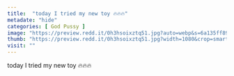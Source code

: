 ```yaml
---
title:  "today I tried my new toy 🔥🔥🔥"
metadate: "hide"
categories: [ God Pussy ]
image: "https://preview.redd.it/0h3hsoixztq51.jpg?auto=webp&s=6a135ff8929023246238aafa23b535fcef23acfe"
thumb: "https://preview.redd.it/0h3hsoixztq51.jpg?width=1080&crop=smart&auto=webp&s=ce9db19cbc35f3b3f16bd673aab479660998a3a6"
visit: ""
---
```

today I tried my new toy 🔥🔥🔥
